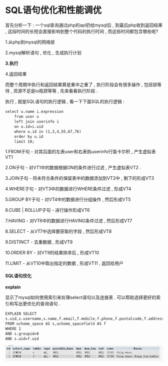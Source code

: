 # SQL语句优化和性能调优

首先分析一下 : 一个sql查询通过php的api扔给mysql后 , 到最后php收到返回结果 , 这段时间的长短会直接影响到整个代码的执行时间 , 而这些时间都包含哪些呢?

1.从php到mysql的网络层

2.mysql解析语句 , 优化 , 生成执行计划

**3.执行**

4.返回结果

而整个周期中执行和返回结果算是重中之重了 , 执行阶段会有很多操作 , 包括锁等待 , 资源不足是io瓶颈等等 , 先来看看执行阶段 .

执行 , 就是SQL语句的执行逻辑 , 看一下下面SQL的执行逻辑 :

```
select u.name i.expression 
    from user u 
    left join userinfo i 
    on u.id=i.uid 
    where u.id in (1,3,4,55,67,76) 
    order by u.id 
    limit 10;
```

1.FROM子句 - 对其后面的左表user和右表执userinfo行笛卡尔积 , 产生虚拟表VT1

2.ON子句 - 对VT1中的数据根据ON的条件进行过滤 , 产生虚拟表VT2 .

3.JOIN子句 - 将未符合条件的保留表中的数据添加到VT2中 , 剩下的形成VT3

4.WHERE子句 - 对VT3中的数据进行WHERE条件过滤 , 形成VT4

5.GROUP BY子句 - 对VT4中的数据进行分组操作 , 然后形成VT5

6.CUBE \| ROLLUP子句 - 进行操作形成VT6

7.HAVING - 对VT6中的数据进行HAVING条件过滤 , 然后形成VT7

8.SELECT - 从VT7中选择要获取的字段 , 然后形成VT8

9.DISTINCT - 去重数据 , 形成VT9

10.ORDER BY - 对VT9的结果排序后 , 形成VT10

11.LIMIT - 从VT10中取出指定的数据 , 形成VT11 , 返回给用户

#### SQL语句优化

**explain**

显示了mysql如何使用索引来处理select语句以及连接表 . 可以帮助选择更好的索引和写出更优化的查询语句 . 

```
EXPLAIN SELECT s.uid,s.username,s.name,f.email,f.mobile,f.phone,f.postalcode,f.address
FROM uchome_space AS s,uchome_spacefield AS f
WHERE 1 
AND s.groupid=0
AND s.uid=f.uid
```

![](/assets/explain.png)





